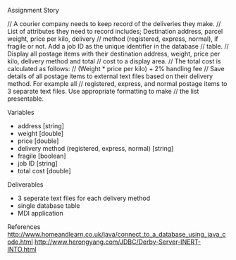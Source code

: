 Assignment Story

// A courier company needs to keep record of the deliveries they make.
// List of attributes they need to record includes; Destination address, parcel weight, price per kilo, delivery
// method (registered, express, normal), if fragile or not. Add a job ID as the unique identifier in the database
// table.
// Display all postage items with their destination address, weight, price per kilo, delivery method and total
// cost to a display area. 
// The total cost is calculated as follows:
// (Weight * price per kilo) + 2% handling fee
// Save details of all postage items to external text files based on their delivery method. For example all
// registered, express, and normal postage items to 3 separate text files. Use appropriate formatting to make
// the list presentable. 

  Variables
   - address [string]
   - weight [double]
   - price [double]
   - delivery method (registered, express, normal) [string]
   - fragile [boolean]
   - job ID [string]
   - total cost [double]
   
  Deliverables
   - 3 seperate text files for each delivery method
   - single database table
   - MDI application
   
References
http://www.homeandlearn.co.uk/java/connect_to_a_database_using_java_code.html
http://www.herongyang.com/JDBC/Derby-Server-INERT-INTO.html
